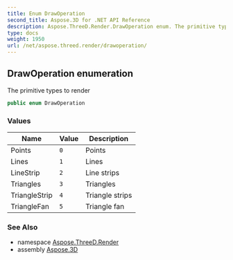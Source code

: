 ```yaml
---
title: Enum DrawOperation
second_title: Aspose.3D for .NET API Reference
description: Aspose.ThreeD.Render.DrawOperation enum. The primitive types to render
type: docs
weight: 1950
url: /net/aspose.threed.render/drawoperation/
---
```

## DrawOperation enumeration

The primitive types to render

```csharp
public enum DrawOperation
```

### Values

| Name | Value | Description |
| --- | --- | --- |
| Points | `0` | Points |
| Lines | `1` | Lines |
| LineStrip | `2` | Line strips |
| Triangles | `3` | Triangles |
| TriangleStrip | `4` | Triangle strips |
| TriangleFan | `5` | Triangle fan |

### See Also

* namespace [Aspose.ThreeD.Render](../../aspose.threed.render/)
* assembly [Aspose.3D](../../)


